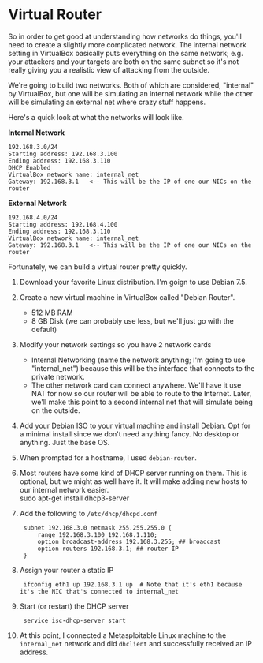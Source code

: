 Virtual Router
================

So in order to get good at understanding how networks do things, you'll need to create a slightly more complicated
network.  The internal network setting in VirtualBox basically puts everything on the same network; e.g. your attackers
and your targets are both on the same subnet so it's not really giving you a realistic view of attacking from the 
outside.  

We're going to build two networks.  Both of which are considered, "internal" by VirtualBox, but one will be simulating
an internal network while the other will be simulating an external net where crazy stuff happens.

Here's a quick look at what the networks will look like.

**Internal Network**
    
    192.168.3.0/24
    Starting address: 192.168.3.100
    Ending address: 192.168.3.110
    DHCP Enabled
    VirtualBox network name: internal_net
    Gateway: 192.168.3.1   <-- This will be the IP of one our NICs on the router
    

**External Network**

    192.168.4.0/24
    Starting address: 192.168.4.100
    Ending address: 192.168.3.110
    VirtualBox network name: internal_net
    Gateway: 192.168.3.1   <-- This will be the IP of one our NICs on the router

Fortunately, we can build a virtual router pretty quickly.  

1. Download your favorite Linux distribution.  I'm goign to use Debian 7.5.
2. Create a new virtual machine in VirtualBox called "Debian Router".
    * 512 MB RAM
    * 8 GB Disk (we can probably use less, but we'll just go with the default)
3. Modify your network settings so you have 2 network cards
    * Internal Networking (name the network anything; I'm going to use "internal_net") because this will be the
      interface that connects to the private network.
    * The other network card can connect anywhere.  We'll have it use NAT for now so our router will be able to
      route to the Internet.  Later, we'll make this point to a second internal net that will simulate being 
      on the outside.
4. Add your Debian ISO to your virtual machine and install Debian.  Opt for a minimal install since we don't need
   anything fancy.  No desktop or anything.  Just the base OS.
5. When prompted for a hostname, I used `debian-router`.
5. Most routers have some kind of DHCP server running on them.  This is optional, but we might as well have it.  It 
   will make adding new hosts to our internal network easier.  
        sudo apt-get install dhcp3-server

6. Add the following to `/etc/dhcp/dhcpd.conf`

        subnet 192.168.3.0 netmask 255.255.255.0 {
            range 192.168.3.100 192.168.1.110;
            option broadcast-address 192.168.3.255; ## broadcast
            option routers 192.168.3.1; ## router IP
        }

7. Assign your router a static IP

        ifconfig eth1 up 192.168.3.1 up  # Note that it's eth1 because it's the NIC that's connected to internal_net

8. Start (or restart) the DHCP server

        service isc-dhcp-server start

9. At this point, I connected a Metasploitable Linux machine to the `internal_net` network and did `dhclient` and 
   successfully received an IP address.
